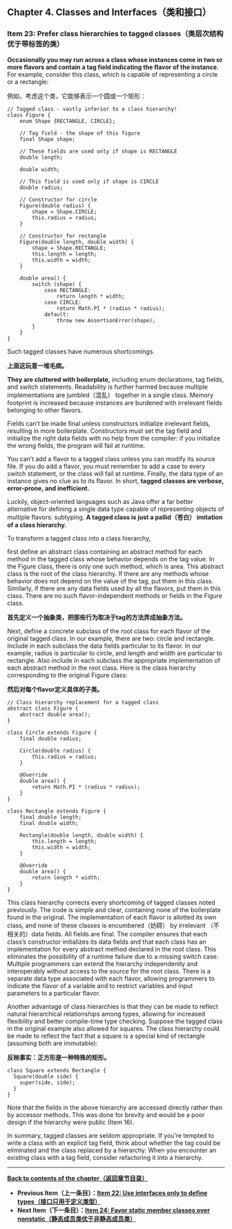 ## Chapter 4. Classes and Interfaces（类和接口）

### Item 23: Prefer class hierarchies to tagged classes（类层次结构优于带标签的类）

**Occasionally you may run across a class whose instances come in two or more flavors and contain a tag field indicating the flavor of the instance**. For example, consider this class, which is capable of representing a circle or a rectangle:

例如，考虑这个类，它能够表示一个圆或一个矩形：

```
// Tagged class - vastly inferior to a class hierarchy!
class Figure {
    enum Shape {RECTANGLE, CIRCLE};

    // Tag field - the shape of this figure
    final Shape shape;

    // These fields are used only if shape is RECTANGLE
    double length;

    double width;

    // This field is used only if shape is CIRCLE
    double radius;

    // Constructor for circle
    Figure(double radius) {
        shape = Shape.CIRCLE;
        this.radius = radius;
    }

    // Constructor for rectangle
    Figure(double length, double width) {
        shape = Shape.RECTANGLE;
        this.length = length;
        this.width = width;
    }

    double area() {
        switch (shape) {
            case RECTANGLE:
                return length * width;
            case CIRCLE:
                return Math.PI * (radius * radius);
            default:
                throw new AssertionError(shape);
        }
    }
}
```

Such tagged classes have numerous shortcomings. 

**上面这玩意一堆毛病。**

**They are cluttered with boilerplate,** including enum declarations, tag fields, and switch statements. Readability is further harmed because multiple implementations are jumbled（混乱） together in a single class. Memory footprint is increased because instances are burdened with irrelevant fields belonging to other flavors. 

Fields can’t be made final unless constructors initialize irrelevant fields, resulting in more boilerplate. Constructors must set the tag field and initialize the right data fields with no help from the compiler: if you initialize the wrong fields, the program will fail at runtime. 

You can’t add a flavor to a tagged class unless you can modify its source file. If you do add a flavor, you must remember to add a case to every switch statement, or the class will fail at runtime. Finally, the data type of an instance gives no clue as to its flavor. In short, **tagged classes are verbose, error-prone, and inefficient.**

Luckily, object-oriented languages such as Java offer a far better alternative for defining a single data type capable of representing objects of multiple flavors: subtyping. **A tagged class is just a pallid（苍白） imitation of a class hierarchy.**

To transform a tagged class into a class hierarchy, 

first define an abstract class containing an abstract method for each method in the tagged class whose behavior depends on the tag value. In the Figure class, there is only one such method, which is area. This abstract class is the root of the class hierarchy. If there are any methods whose behavior does not depend on the value of the tag, put them in this class. Similarly, if there are any data fields used by all the flavors, put them in this class. There are no such flavor-independent methods or fields in the Figure class.

**首先定义一个抽象类，把那些行为取决于tag的方法弄成抽象方法。**

Next, define a concrete subclass of the root class for each flavor of the original tagged class. In our example, there are two: circle and rectangle. Include in each subclass the data fields particular to its flavor. In our example, radius is particular to circle, and length and width are particular to rectangle. Also include in each subclass the appropriate implementation of each abstract method in the root class. Here is the class hierarchy corresponding to the original Figure class:

**然后对每个flavor定义具体的子类。**

```
// Class hierarchy replacement for a tagged class
abstract class Figure {
    abstract double area();
}

class Circle extends Figure {
    final double radius;

    Circle(double radius) {
        this.radius = radius;
    }

    @Override
    double area() {
        return Math.PI * (radius * radius);
    }
}

class Rectangle extends Figure {
    final double length;
    final double width;

    Rectangle(double length, double width) {
        this.length = length;
        this.width = width;
    }

    @Override
    double area() {
        return length * width;
    }
}
```

This class hierarchy corrects every shortcoming of tagged classes noted previously. The code is simple and clear, containing none of the boilerplate found in the original. The implementation of each flavor is allotted its own class, and none of these classes is encumbered（妨碍） by irrelevant （不相关的）data fields. All fields are final. The compiler ensures that each class’s constructor initializes its data fields and that each class has an implementation for every abstract method declared in the root class. This eliminates the possibility of a runtime failure due to a missing switch case. Multiple programmers can extend the hierarchy independently and interoperably without access to the source for the root class. There is a separate data type associated with each flavor, allowing programmers to indicate the flavor of a variable and to restrict variables and input parameters to a particular flavor.

Another advantage of class hierarchies is that they can be made to reflect natural hierarchical relationships among types, allowing for increased flexibility and better compile-time type checking. Suppose the tagged class in the original example also allowed for squares. The class hierarchy could be made to reflect the fact that a square is a special kind of rectangle (assuming both are immutable):

**反映事实：正方形是一种特殊的矩形。**

```
class Square extends Rectangle {
  Square(double side) {
    super(side, side);
  }
}
```

Note that the fields in the above hierarchy are accessed directly rather than by accessor methods. This was done for brevity and would be a poor design if the hierarchy were public (Item 16).

In summary, tagged classes are seldom appropriate. If you’re tempted to write a class with an explicit tag field, think about whether the tag could be eliminated and the class replaced by a hierarchy. When you encounter an existing class with a tag field, consider refactoring it into a hierarchy.

---
**[Back to contents of the chapter（返回章节目录）](../Chapter-4/Chapter-4-Introduction.md)**
- **Previous Item（上一条目）：[Item 22: Use interfaces only to define types（接口只用于定义类型）](../Chapter-4/Chapter-4-Item-22-Use-interfaces-only-to-define-types.md)**
- **Next Item（下一条目）：[Item 24: Favor static member classes over nonstatic（静态成员类优于非静态成员类）](../Chapter-4/Chapter-4-Item-24-Favor-static-member-classes-over-nonstatic.md)**
